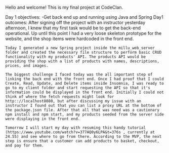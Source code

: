 Hello and welcome! This is my final project at CodeClan.

Day 1 objectives:
    -Get back end up and running using Java and Spring
Day1 outcomes:
    After signing off the project with an instructor yesterday afternoon, I knew that my first task would be to get the back-end operational. Up until this point I had a very loose skeleton prototype for the website, and the shop items were hardcoded in the front end. 
    
    Today I generated a new Spring project inside the millu_web_server folder and created the necessary file structure to perform basic CRUD functionality with my products' API. The products API would be providing the shop with a list of products with names, descriptions, prices, and images.

    The biggest challenge I faced today was the all important step of linking the back end with the front end. Once I had proof that I could Create, Read, Update, and Delete items inside Insomnia, I was ready to go to my client folder and start requesting the API so that it's information could be displayed in the front end. Initially I could not think of where the fetch requests might look for http:://localhost8080, but after discussing my issue with an instructor I found out that you can list a proxy URL at the bottom of the package.json file. After that all that was need was a cautionary npm install and npm start, and my products seeded from the server side were displaying in the front end.

    Tomorrow I will start my day with resuming this handy tutorial (https://www.youtube.com/watch?v=377AQ0y6LPA&t=376s , currently at 24.55) and see where to go from there. According to the MVP, the next step is ensure that a customer can add products to basket, checkout, and pay for them.
